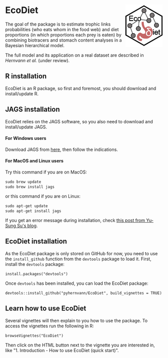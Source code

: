 # EcoDiet <img src="man/figures/logo.PNG" align="right" width="120" />

The goal of the package is to estimate trophic links probabilities (who eats whom in the food web) and diet proportions (in which proportions each prey is eaten) by combining biotracers and stomach content analyses in a Bayesian hierarchical model.

The full model and its application on a real dataset are described in *Hernvann et al.* (under review).

## R installation

EcoDiet is an R package, so first and foremost, you should download and install/update R.

## JAGS installation

EcoDiet relies on the JAGS software, so you also need to download and install/update JAGS.

#### For Windows users

Download JAGS from [here](https://sourceforge.net/projects/mcmc-jags/), then follow the indications.

#### For MacOS and Linux users

Try this command if you are on MacOS:
```
sudo brew update
sudo brew install jags
```

or this command if you are on Linux:
```
sudo apt-get update
sudo apt-get install jags
```

If you get an error message during installation, check [this post from Yu-Sung Su's blog](http://yusung.blogspot.com/2009/01/install-jags-and-rjags-in-fedora.html).

## EcoDiet installation

As the EcoDiet package is only stored on GitHub for now, you need to use the `install_github` function from the `devtools` package to load it. First, install the `devtools` package:

```{r, eval = FALSE}
install.packages("devtools")
```

Once `devtools` has been installed, you can load the EcoDiet package:

```{r, eval = FALSE}
devtools::install_github("pyhernvann/EcoDiet", build_vignettes = TRUE)
```

## Learn how to use EcoDiet

Several vignettes will then explain to you how to use the package. To access the vignettes run the following in R:
```
browseVignettes("EcoDiet")
```
Then click on the HTML button next to the vignette you are interested in, like "1. Introduction - How to use EcoDiet (quick start)".
